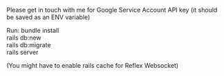 Please get in touch with me for Google Service Account API key (it should be saved as an ENV variable)

Run:
bundle install  
rails db:new  
rails db:migrate  
rails server  

(You might have to enable rails cache for Reflex Websocket)
